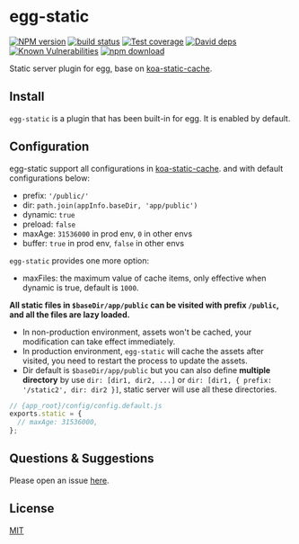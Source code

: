 # egg-static

[![NPM version][npm-image]][npm-url]
[![build status][travis-image]][travis-url]
[![Test coverage][codecov-image]][codecov-url]
[![David deps][david-image]][david-url]
[![Known Vulnerabilities][snyk-image]][snyk-url]
[![npm download][download-image]][download-url]

[npm-image]: https://img.shields.io/npm/v/egg-static.svg?style=flat-square
[npm-url]: https://npmjs.org/package/egg-static
[travis-image]: https://img.shields.io/travis/eggjs/egg-static.svg?style=flat-square
[travis-url]: https://travis-ci.org/eggjs/egg-static
[codecov-image]: https://codecov.io/github/eggjs/egg-static/coverage.svg?branch=master
[codecov-url]: https://codecov.io/github/eggjs/egg-static?branch=master
[david-image]: https://img.shields.io/david/eggjs/egg-static.svg?style=flat-square
[david-url]: https://david-dm.org/eggjs/egg-static
[snyk-image]: https://snyk.io/test/npm/egg-static/badge.svg?style=flat-square
[snyk-url]: https://snyk.io/test/npm/egg-static
[download-image]: https://img.shields.io/npm/dm/egg-static.svg?style=flat-square
[download-url]: https://npmjs.org/package/egg-static

Static server plugin for egg, base on [koa-static-cache](https://github.com/koajs/static-cache).

## Install

`egg-static` is a plugin that has been built-in for egg. It is enabled by default.

## Configuration

egg-static support all configurations in [koa-static-cache](https://github.com/koajs/static-cache). and with default configurations below:

- prefix: `'/public/'`
- dir: `path.join(appInfo.baseDir, 'app/public')`
- dynamic: `true`
- preload: `false`
- maxAge: `31536000` in prod env, `0` in other envs
- buffer: `true` in prod env, `false` in other envs

`egg-static` provides one more option:

- maxFiles: the maximum value of cache items, only effective when dynamic is true, default is `1000`.

**All static files in `$baseDir/app/public` can be visited with prefix `/public`, and all the files are lazy loaded.**

- In non-production environment, assets won't be cached, your modification can take effect immediately.
- In production environment, `egg-static` will cache the assets after visited, you need to restart the process to update the assets.
- Dir default is `$baseDir/app/public` but you can also define **multiple directory** by use `dir: [dir1, dir2, ...]` or `dir: [dir1, { prefix: '/static2', dir: dir2 }]`, static server will use all these directories.

```js
// {app_root}/config/config.default.js
exports.static = {
  // maxAge: 31536000,
};
```

## Questions & Suggestions

Please open an issue [here](https://github.com/eggjs/egg/issues).

## License

[MIT](https://github.com/eggjs/egg-static/blob/master/LICENSE)

